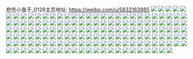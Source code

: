 悲伤小鱼干_0128主页地址: https://weibo.com/u/5832163985 
![](https://wx4.sinaimg.cn/mw2000/006mHah3gy1h95ct9nz7lj31sc2ds7wi.jpg) 
![](https://wx4.sinaimg.cn/mw2000/006mHah3gy1h95ctled0uj31sc2ds7wi.jpg) 
![](https://wx4.sinaimg.cn/mw2000/006mHah3gy1h95ct36bhqj31sc2ds4qq.jpg) 
![](https://wx4.sinaimg.cn/mw2000/006mHah3gy1h95cu1w0uxj31sc2dse82.jpg) 
![](https://wx4.sinaimg.cn/mw2000/006mHah3gy1h7unb3gv8gj32b7340b2b.jpg) 
![](https://wx4.sinaimg.cn/mw2000/006mHah3gy1h7unb5n4pzj328o3404qq.jpg) 
![](https://wx4.sinaimg.cn/mw2000/006mHah3gy1h7unaxzymyj328i3401kz.jpg) 
![](https://wx4.sinaimg.cn/mw2000/006mHah3gy1h7qz7skx8yj32c03934qq.jpg) 
![](https://wx4.sinaimg.cn/mw2000/006mHah3gy1h7hn3u8j3cj30u011zk4r.jpg) 
![](https://wx4.sinaimg.cn/mw2000/006mHah3gy1h76zu4d0bwj30on0r6js4.jpg) 
![](https://wx4.sinaimg.cn/mw2000/006mHah3gy1h6w14ianepj31sg2dskjl.jpg) 
![](https://wx4.sinaimg.cn/mw2000/006mHah3gy1h6w14lzlm6j31sg2dskjl.jpg) 
![](https://wx4.sinaimg.cn/mw2000/006mHah3gy1h6w14oftnaj31sg2dsn2v.jpg) 
![](https://wx4.sinaimg.cn/mw2000/006mHah3gy1h6w14qtcsdj31sg2dsq8y.jpg) 
![](https://wx4.sinaimg.cn/mw2000/006mHah3gy1h6jz68huvmj30ue1akgw6.jpg) 
![](https://wx4.sinaimg.cn/mw2000/006mHah3gy1h6jz6b14bqj30tu1avwfd.jpg) 
![](https://wx4.sinaimg.cn/mw2000/006mHah3gy1h6jz6cbl0wj30ua1avdh6.jpg) 
![](https://wx4.sinaimg.cn/mw2000/006mHah3gy1h6jz6e4kzkj30tm1ask1g.jpg) 
![](https://wx4.sinaimg.cn/mw2000/006mHah3gy1h5fpq3kwuyj30u00lj0uz.jpg) 
![](https://wx4.sinaimg.cn/mw2000/006mHah3gy1h40x77uk9tj31sc2dw4qq.jpg) 
![](https://wx4.sinaimg.cn/mw2000/006mHah3gy1h40x71yksij31r92ds4qq.jpg) 
![](https://wx4.sinaimg.cn/mw2000/006mHah3gy1h40x7f20ppj31p32dsx6p.jpg) 
![](https://wx4.sinaimg.cn/mw2000/006mHah3gy1h40x7l8ny3j32a03404qr.jpg) 
![](https://wx4.sinaimg.cn/mw2000/006mHah3gy1h39a56j5afj32c03417wi.jpg) 
![](https://wx4.sinaimg.cn/mw2000/006mHah3gy1h34rvabszhj31sc2dsnpd.jpg) 
![](https://wx4.sinaimg.cn/mw2000/006mHah3gy1h34rv8y18uj31sc2dsx6q.jpg) 
![](https://wx4.sinaimg.cn/mw2000/006mHah3gy1h34rvcwux4j32c0302b2a.jpg) 
![](https://wx4.sinaimg.cn/mw2000/006mHah3gy1h34rvh67t4j31sc2eeb2a.jpg) 
![](https://wx4.sinaimg.cn/mw2000/006mHah3gy1h34rvft9lcj31sc2dsx6q.jpg) 
![](https://wx4.sinaimg.cn/mw2000/006mHah3gy1h34rvdr7wyj31sc2dsnpd.jpg) 
![](https://wx4.sinaimg.cn/mw2000/006mHah3gy1h2gm03y2hhj32c0340hdt.jpg) 
![](https://wx4.sinaimg.cn/mw2000/006mHah3gy1h2gm05tzc3j329v2yue81.jpg) 
![](https://wx4.sinaimg.cn/mw2000/006mHah3gy1h2gm01q89tj32c0340qv5.jpg) 
![](https://wx4.sinaimg.cn/mw2000/006mHah3gy1h2gm07rrpnj31yt2onb29.jpg) 
![](https://wx4.sinaimg.cn/mw2000/006mHah3gy1h1nfvukl5aj31sc2ds1kx.jpg) 
![](https://wx4.sinaimg.cn/mw2000/006mHah3gy1h1nfvw7i0xj31sc2dsqv5.jpg) 
![](https://wx4.sinaimg.cn/mw2000/006mHah3gy1h1nfvxv5n2j32c03401kz.jpg) 
![](https://wx4.sinaimg.cn/mw2000/006mHah3gy1h1nfvzeg5vj32c03401kz.jpg) 
![](https://wx4.sinaimg.cn/mw2000/006mHah3gy1h166o3fxfwj31sc2dsu0x.jpg) 
![](https://wx4.sinaimg.cn/mw2000/006mHah3gy1h166o59hh8j31sc2dsx6p.jpg) 
![](https://wx4.sinaimg.cn/mw2000/006mHah3gy1h166oaqq0gj31sc2a6u0x.jpg) 
![](https://wx4.sinaimg.cn/mw2000/006mHah3gy1h166o26a0nj31sc2dsb29.jpg) 
![](https://wx4.sinaimg.cn/mw2000/006mHah3gy1h166o676azj31sc2dsb29.jpg) 
![](https://wx4.sinaimg.cn/mw2000/006mHah3gy1h166o9qrzbj31sc2ds7wh.jpg) 
![](https://wx4.sinaimg.cn/mw2000/006mHah3gy1h166o788wrj32c0340b2a.jpg) 
![](https://wx4.sinaimg.cn/mw2000/006mHah3gy1h166o83cpoj32c03404qp.jpg) 
![](https://wx4.sinaimg.cn/mw2000/006mHah3gy1h166o8x75ij32c0340hac.jpg) 
![](https://wx4.sinaimg.cn/mw2000/006mHah3gy1h0j1j1p5vtj32c03417wn.jpg) 
![](https://wx4.sinaimg.cn/mw2000/006mHah3gy1h0j1j5ilylj32bz340x6u.jpg) 
![](https://wx4.sinaimg.cn/mw2000/006mHah3gy1gzzytudiygj32c0351hdu.jpg) 
![](https://wx4.sinaimg.cn/mw2000/006mHah3gy1gzzytrxfs5j32c0340hdt.jpg) 
![](https://wx4.sinaimg.cn/mw2000/006mHah3gy1gzzytwhjhyj32c0340hdu.jpg) 
![](https://wx4.sinaimg.cn/mw2000/006mHah3gy1gzzyu141ukj32c03407wj.jpg) 
![](https://wx4.sinaimg.cn/mw2000/006mHah3gy1gztfjfae75j31sc2ds1kx.jpg) 
![](https://wx4.sinaimg.cn/mw2000/006mHah3gy1gztfjggf7zj31sc2ds1kx.jpg) 
![](https://wx4.sinaimg.cn/mw2000/006mHah3gy1gztfjhvwkzj31sc2ds1kx.jpg) 
![](https://wx4.sinaimg.cn/mw2000/006mHah3gy1gztfjj9ygcj31sc2baqv5.jpg) 
![](https://wx4.sinaimg.cn/mw2000/006mHah3gy1gznrgxicoij33073074qr.jpg) 
![](https://wx4.sinaimg.cn/mw2000/006mHah3gy1gzli9mzenej32c02c04qp.jpg) 
![](https://wx4.sinaimg.cn/mw2000/006mHah3gy1gzcq5cdrljj30u017c10r.jpg) 
![](https://wx4.sinaimg.cn/mw2000/006mHah3gy1gzcq5d9x57j30u00ydtdz.jpg) 
![](https://wx4.sinaimg.cn/mw2000/006mHah3gy1gzcq5botk8j30u013s453.jpg) 
![](https://wx4.sinaimg.cn/mw2000/006mHah3gy1gzcq5ezt15j31400u0q8q.jpg) 
![](https://wx4.sinaimg.cn/mw2000/006mHah3gy1gz9grkupqhj30u014p41x.jpg) 
![](https://wx4.sinaimg.cn/mw2000/006mHah3gy1gz9grljgl2j30u014x0vu.jpg) 
![](https://wx4.sinaimg.cn/mw2000/006mHah3gy1gz9grk50y8j30u0140dkf.jpg) 
![](https://wx4.sinaimg.cn/mw2000/006mHah3gy1gz9grmkm6oj30u0140n68.jpg) 
![](https://wx4.sinaimg.cn/mw2000/006mHah3gy1gyy6dvuh6uj31xc28ke81.jpg) 
![](https://wx4.sinaimg.cn/mw2000/006mHah3gy1gyy6e4uvkij32bh3351ky.jpg) 
![](https://wx4.sinaimg.cn/mw2000/006mHah3gy1gywqp4b76tj32c033ykjm.jpg) 
![](https://wx4.sinaimg.cn/mw2000/006mHah3gy1gy7okbwoxlj32c03401ky.jpg) 
![](https://wx4.sinaimg.cn/mw2000/006mHah3gy1gy7okkikv6j32c0340b29.jpg) 
![](https://wx4.sinaimg.cn/mw2000/006mHah3gy1gy7okmuk6uj32c034xqv8.jpg) 
![](https://wx4.sinaimg.cn/mw2000/006mHah3gy1gy7oknt0fnj32c0340qv5.jpg) 
![](https://wx4.sinaimg.cn/mw2000/006mHah3gy1gy7okpb66rj32c03404qr.jpg) 
![](https://wx4.sinaimg.cn/mw2000/006mHah3gy1gy7okqq98ej32c0340qv6.jpg) 
![](https://wx4.sinaimg.cn/mw2000/006mHah3gy1gy7okwohnvj31sc2cyb2a.jpg) 
![](https://wx4.sinaimg.cn/mw2000/006mHah3gy1gxi3yg897rj31sc2bd4qq.jpg) 
![](https://wx4.sinaimg.cn/mw2000/006mHah3gy1gxi3yf2usvj31sc2884qq.jpg) 
![](https://wx4.sinaimg.cn/mw2000/006mHah3gy1gxi3yh3o9tj32c0340qv5.jpg) 
![](https://wx4.sinaimg.cn/mw2000/006mHah3gy1gxi3yiekhbj31sc2ds4qq.jpg) 
![](https://wx4.sinaimg.cn/mw2000/006mHah3gy1gxi3yjw42pj31sc2dsb29.jpg) 
![](https://wx4.sinaimg.cn/mw2000/006mHah3gy1gxi3ykn7pwj316r1l9kb0.jpg) 
![](https://wx4.sinaimg.cn/mw2000/006mHah3gy1gxi3yca9iyj32801qcu0x.jpg) 
![](https://wx4.sinaimg.cn/mw2000/006mHah3gy1gxi3ylbbbpj31sg1ra1kx.jpg) 
![](https://wx4.sinaimg.cn/mw2000/006mHah3gy1gxi40tayyhj31sc2ds7wi.jpg) 
![](https://wx4.sinaimg.cn/mw2000/006mHah3gy1gxbgwl9hl9j32c0340e84.jpg) 
![](https://wx4.sinaimg.cn/mw2000/006mHah3gy1gxbgwi3arnj32c0340b2c.jpg) 
![](https://wx4.sinaimg.cn/mw2000/006mHah3gy1gxbgwnp4zoj32c03404qr.jpg) 
![](https://wx4.sinaimg.cn/mw2000/006mHah3gy1gxbgwpfjiej32af2zv7wj.jpg) 
![](https://wx4.sinaimg.cn/mw2000/006mHah3gy1gx5mb7nasvj31o02027wh.jpg) 
![](https://wx4.sinaimg.cn/mw2000/006mHah3gy1gx5mb8z39tj31lz1rg1kc.jpg) 
![](https://wx4.sinaimg.cn/mw2000/006mHah3gy1gx5mb69q64j31r024i7wh.jpg) 
![](https://wx4.sinaimg.cn/mw2000/006mHah3gy1gwxix72b2nj32c03407wh.jpg) 
![](https://wx4.sinaimg.cn/mw2000/006mHah3gy1gwxix57xeej32c02wf1kx.jpg) 
![](https://wx4.sinaimg.cn/mw2000/006mHah3gy1gwsw2ifgx2j334022o4qr.jpg) 
![](https://wx4.sinaimg.cn/mw2000/006mHah3ly1gwkrh8y7b6j32c0340e83.jpg) 
![](https://wx4.sinaimg.cn/mw2000/006mHah3ly1gwkrhbqtaej33402c0u0z.jpg) 
![](https://wx4.sinaimg.cn/mw2000/006mHah3gy1gwg6zm0wg1j30u0140n4b.jpg) 
![](https://wx4.sinaimg.cn/mw2000/006mHah3gy1gwg6zmr2vlj30u014010c.jpg) 
![](https://wx4.sinaimg.cn/mw2000/006mHah3gy1gwg6zo0g7zj30u01407c8.jpg) 
![](https://wx4.sinaimg.cn/mw2000/006mHah3gy1gwg6zoy5y5j30u014011f.jpg) 
![](https://wx4.sinaimg.cn/mw2000/006mHah3ly1gwf2k9t94mj32c034h4qq.jpg) 
![](https://wx4.sinaimg.cn/mw2000/006mHah3gy1gwem8apyu9j32c0340qv5.jpg) 
![](https://wx4.sinaimg.cn/mw2000/006mHah3gy1gwem89p0ymj32aa32vqv5.jpg) 
![](https://wx4.sinaimg.cn/mw2000/006mHah3ly1gw5tce178vj32c0340x6q.jpg) 
![](https://wx4.sinaimg.cn/mw2000/006mHah3ly1gw5tcbuq8ej32c033x7wj.jpg) 
![](https://wx4.sinaimg.cn/mw2000/006mHah3ly1gw5tck3mauj32c03401l0.jpg) 
![](https://wx4.sinaimg.cn/mw2000/006mHah3ly1gw5tcphrgwj32c0340kjo.jpg) 
![](https://wx4.sinaimg.cn/mw2000/006mHah3ly1gvt4pkgvr9j32c0340qv7.jpg) 
![](https://wx4.sinaimg.cn/mw2000/006mHah3gy1gvqcir9mzvj62c0365x6r02.jpg) 
![](https://wx4.sinaimg.cn/mw2000/006mHah3gy1gvqciopavej62au340e8302.jpg) 
![](https://wx4.sinaimg.cn/mw2000/006mHah3ly1gv1affwpilj60u0140do002.jpg) 
![](https://wx4.sinaimg.cn/mw2000/006mHah3ly1gv1afhrf00j30u0140q9m.jpg) 
![](https://wx4.sinaimg.cn/mw2000/006mHah3ly1gv1c0lglb8j60u0150wnt02.jpg) 
![](https://wx4.sinaimg.cn/mw2000/006mHah3ly1gv1c0ksh0nj30u011rn4m.jpg) 
![](https://wx4.sinaimg.cn/mw2000/006mHah3ly1gv1c0m70zhj60u014dan502.jpg) 
![](https://wx4.sinaimg.cn/mw2000/006mHah3ly1gv1af7gcmfj60u0140wlw02.jpg) 
![](https://wx4.sinaimg.cn/mw2000/006mHah3gy1gt726snt2hj30n014wdiv.jpg) 
![](https://wx4.sinaimg.cn/mw2000/006mHah3gy1gt726vwwatj30n014wmzj.jpg) 
![](https://wx4.sinaimg.cn/mw2000/006mHah3gy1gt726tv53vj30n014wq5b.jpg) 
![](https://wx4.sinaimg.cn/mw2000/006mHah3gy1gt726x8uayj30n014wdi6.jpg) 
![](https://wx4.sinaimg.cn/mw2000/006mHah3gy1gt722x6h5sj30u0140n2f.jpg) 
![](https://wx4.sinaimg.cn/mw2000/006mHah3gy1gt722z3fllj30u0140n2c.jpg) 
![](https://wx4.sinaimg.cn/mw2000/006mHah3gy1gt72309z6gj30u013k43j.jpg) 
![](https://wx4.sinaimg.cn/mw2000/006mHah3gy1gt7231u1zsj30u014twjr.jpg) 
![](https://wx4.sinaimg.cn/mw2000/006mHah3gy1gt7232xwkfj30u014o0xs.jpg) 
![](https://wx4.sinaimg.cn/mw2000/006mHah3gy1gt72342360j30u014sn2d.jpg) 
![](https://wx4.sinaimg.cn/mw2000/006mHah3gy1gt7235b76hj30u014q44i.jpg) 
![](https://wx4.sinaimg.cn/mw2000/006mHah3gy1gt7236fwgzj30u011jq7w.jpg) 
![](https://wx4.sinaimg.cn/mw2000/006mHah3gy1gt7237qyk1j30u015cwkh.jpg) 
![](https://wx4.sinaimg.cn/mw2000/006mHah3ly1gsnatrwmjmj316r1l9kay.jpg) 
![](https://wx4.sinaimg.cn/mw2000/006mHah3ly1gsnatvl4chj31o01o01jh.jpg) 
![](https://wx4.sinaimg.cn/mw2000/006mHah3ly1gsnatx7an3j318b1m31kx.jpg) 
![](https://wx4.sinaimg.cn/mw2000/006mHah3ly1gsnatysr8cj31l61jmb0a.jpg) 
![](https://wx4.sinaimg.cn/mw2000/006mHah3ly1gsnau0zkmbj31o01o07tn.jpg) 
![](https://wx4.sinaimg.cn/mw2000/006mHah3ly1gsnau2plqwj31m81mg7tg.jpg) 
![](https://wx4.sinaimg.cn/mw2000/006mHah3ly1gsnau3w06rj31ki1li1gf.jpg) 
![](https://wx4.sinaimg.cn/mw2000/006mHah3ly1gsnau55wv4j316a1kpqpt.jpg) 
![](https://wx4.sinaimg.cn/mw2000/006mHah3ly1gsnau6r4h9j31901lwnkt.jpg) 
![](https://wx4.sinaimg.cn/mw2000/006mHah3ly1gp7y28sucmj32c02c0u0y.jpg) 
![](https://wx4.sinaimg.cn/mw2000/006mHah3ly1gorifahcq6j312o0vch04.jpg) 
![](https://wx4.sinaimg.cn/mw2000/006mHah3ly1gorif69tdgj312n0vc18d.jpg) 
![](https://wx4.sinaimg.cn/mw2000/006mHah3ly1gorif7d0yjj31270vd7i9.jpg) 
![](https://wx4.sinaimg.cn/mw2000/006mHah3ly1gorif6x84lj312g0v0tmc.jpg) 
![](https://wx4.sinaimg.cn/mw2000/006mHah3ly1gorif5rsfcj30fi0h3q2v.jpg) 
![](https://wx4.sinaimg.cn/mw2000/006mHah3ly1gorif8agpvj315s0sbanb.jpg) 
![](https://wx4.sinaimg.cn/mw2000/006mHah3ly1gorifa45gsj312m0vck3u.jpg) 
![](https://wx4.sinaimg.cn/mw2000/006mHah3ly1gorif9avo4j311z0vc7j7.jpg) 
![](https://wx4.sinaimg.cn/mw2000/006mHah3ly1gorif9qvcdj312j0vcdul.jpg) 
![](https://wx4.sinaimg.cn/mw2000/006mHah3ly1gnrlaf98ehj312i0u0qdi.jpg) 
![](https://wx4.sinaimg.cn/mw2000/006mHah3ly1gnrlafudb6j31290u045h.jpg) 
![](https://wx4.sinaimg.cn/mw2000/006mHah3ly1gnrlag6veej30uk0u0grn.jpg) 
